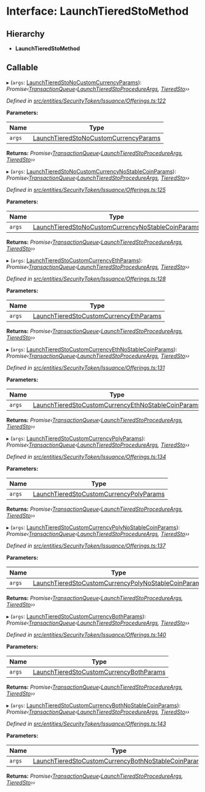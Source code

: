 # Interface: LaunchTieredStoMethod

## Hierarchy

* **LaunchTieredStoMethod**

## Callable

▸ (`args`: [LaunchTieredStoNoCustomCurrencyParams](_entities_securitytoken_issuance_offerings_.launchtieredstonocustomcurrencyparams.md)): *Promise‹[TransactionQueue](../classes/_entities_transactionqueue_.transactionqueue.md)‹[LaunchTieredStoProcedureArgs](_types_index_.launchtieredstoprocedureargs.md), [TieredSto](../classes/_entities_tieredsto_.tieredsto.md)››*

*Defined in [src/entities/SecurityToken/Issuance/Offerings.ts:122](https://github.com/PolymathNetwork/polymath-sdk/blob/45453ad/src/entities/SecurityToken/Issuance/Offerings.ts#L122)*

**Parameters:**

Name | Type |
------ | ------ |
`args` | [LaunchTieredStoNoCustomCurrencyParams](_entities_securitytoken_issuance_offerings_.launchtieredstonocustomcurrencyparams.md) |

**Returns:** *Promise‹[TransactionQueue](../classes/_entities_transactionqueue_.transactionqueue.md)‹[LaunchTieredStoProcedureArgs](_types_index_.launchtieredstoprocedureargs.md), [TieredSto](../classes/_entities_tieredsto_.tieredsto.md)››*

▸ (`args`: [LaunchTieredStoNoCustomCurrencyNoStableCoinParams](_entities_securitytoken_issuance_offerings_.launchtieredstonocustomcurrencynostablecoinparams.md)): *Promise‹[TransactionQueue](../classes/_entities_transactionqueue_.transactionqueue.md)‹[LaunchTieredStoProcedureArgs](_types_index_.launchtieredstoprocedureargs.md), [TieredSto](../classes/_entities_tieredsto_.tieredsto.md)››*

*Defined in [src/entities/SecurityToken/Issuance/Offerings.ts:125](https://github.com/PolymathNetwork/polymath-sdk/blob/45453ad/src/entities/SecurityToken/Issuance/Offerings.ts#L125)*

**Parameters:**

Name | Type |
------ | ------ |
`args` | [LaunchTieredStoNoCustomCurrencyNoStableCoinParams](_entities_securitytoken_issuance_offerings_.launchtieredstonocustomcurrencynostablecoinparams.md) |

**Returns:** *Promise‹[TransactionQueue](../classes/_entities_transactionqueue_.transactionqueue.md)‹[LaunchTieredStoProcedureArgs](_types_index_.launchtieredstoprocedureargs.md), [TieredSto](../classes/_entities_tieredsto_.tieredsto.md)››*

▸ (`args`: [LaunchTieredStoCustomCurrencyEthParams](_entities_securitytoken_issuance_offerings_.launchtieredstocustomcurrencyethparams.md)): *Promise‹[TransactionQueue](../classes/_entities_transactionqueue_.transactionqueue.md)‹[LaunchTieredStoProcedureArgs](_types_index_.launchtieredstoprocedureargs.md), [TieredSto](../classes/_entities_tieredsto_.tieredsto.md)››*

*Defined in [src/entities/SecurityToken/Issuance/Offerings.ts:128](https://github.com/PolymathNetwork/polymath-sdk/blob/45453ad/src/entities/SecurityToken/Issuance/Offerings.ts#L128)*

**Parameters:**

Name | Type |
------ | ------ |
`args` | [LaunchTieredStoCustomCurrencyEthParams](_entities_securitytoken_issuance_offerings_.launchtieredstocustomcurrencyethparams.md) |

**Returns:** *Promise‹[TransactionQueue](../classes/_entities_transactionqueue_.transactionqueue.md)‹[LaunchTieredStoProcedureArgs](_types_index_.launchtieredstoprocedureargs.md), [TieredSto](../classes/_entities_tieredsto_.tieredsto.md)››*

▸ (`args`: [LaunchTieredStoCustomCurrencyEthNoStableCoinParams](_entities_securitytoken_issuance_offerings_.launchtieredstocustomcurrencyethnostablecoinparams.md)): *Promise‹[TransactionQueue](../classes/_entities_transactionqueue_.transactionqueue.md)‹[LaunchTieredStoProcedureArgs](_types_index_.launchtieredstoprocedureargs.md), [TieredSto](../classes/_entities_tieredsto_.tieredsto.md)››*

*Defined in [src/entities/SecurityToken/Issuance/Offerings.ts:131](https://github.com/PolymathNetwork/polymath-sdk/blob/45453ad/src/entities/SecurityToken/Issuance/Offerings.ts#L131)*

**Parameters:**

Name | Type |
------ | ------ |
`args` | [LaunchTieredStoCustomCurrencyEthNoStableCoinParams](_entities_securitytoken_issuance_offerings_.launchtieredstocustomcurrencyethnostablecoinparams.md) |

**Returns:** *Promise‹[TransactionQueue](../classes/_entities_transactionqueue_.transactionqueue.md)‹[LaunchTieredStoProcedureArgs](_types_index_.launchtieredstoprocedureargs.md), [TieredSto](../classes/_entities_tieredsto_.tieredsto.md)››*

▸ (`args`: [LaunchTieredStoCustomCurrencyPolyParams](_entities_securitytoken_issuance_offerings_.launchtieredstocustomcurrencypolyparams.md)): *Promise‹[TransactionQueue](../classes/_entities_transactionqueue_.transactionqueue.md)‹[LaunchTieredStoProcedureArgs](_types_index_.launchtieredstoprocedureargs.md), [TieredSto](../classes/_entities_tieredsto_.tieredsto.md)››*

*Defined in [src/entities/SecurityToken/Issuance/Offerings.ts:134](https://github.com/PolymathNetwork/polymath-sdk/blob/45453ad/src/entities/SecurityToken/Issuance/Offerings.ts#L134)*

**Parameters:**

Name | Type |
------ | ------ |
`args` | [LaunchTieredStoCustomCurrencyPolyParams](_entities_securitytoken_issuance_offerings_.launchtieredstocustomcurrencypolyparams.md) |

**Returns:** *Promise‹[TransactionQueue](../classes/_entities_transactionqueue_.transactionqueue.md)‹[LaunchTieredStoProcedureArgs](_types_index_.launchtieredstoprocedureargs.md), [TieredSto](../classes/_entities_tieredsto_.tieredsto.md)››*

▸ (`args`: [LaunchTieredStoCustomCurrencyPolyNoStableCoinParams](_entities_securitytoken_issuance_offerings_.launchtieredstocustomcurrencypolynostablecoinparams.md)): *Promise‹[TransactionQueue](../classes/_entities_transactionqueue_.transactionqueue.md)‹[LaunchTieredStoProcedureArgs](_types_index_.launchtieredstoprocedureargs.md), [TieredSto](../classes/_entities_tieredsto_.tieredsto.md)››*

*Defined in [src/entities/SecurityToken/Issuance/Offerings.ts:137](https://github.com/PolymathNetwork/polymath-sdk/blob/45453ad/src/entities/SecurityToken/Issuance/Offerings.ts#L137)*

**Parameters:**

Name | Type |
------ | ------ |
`args` | [LaunchTieredStoCustomCurrencyPolyNoStableCoinParams](_entities_securitytoken_issuance_offerings_.launchtieredstocustomcurrencypolynostablecoinparams.md) |

**Returns:** *Promise‹[TransactionQueue](../classes/_entities_transactionqueue_.transactionqueue.md)‹[LaunchTieredStoProcedureArgs](_types_index_.launchtieredstoprocedureargs.md), [TieredSto](../classes/_entities_tieredsto_.tieredsto.md)››*

▸ (`args`: [LaunchTieredStoCustomCurrencyBothParams](_entities_securitytoken_issuance_offerings_.launchtieredstocustomcurrencybothparams.md)): *Promise‹[TransactionQueue](../classes/_entities_transactionqueue_.transactionqueue.md)‹[LaunchTieredStoProcedureArgs](_types_index_.launchtieredstoprocedureargs.md), [TieredSto](../classes/_entities_tieredsto_.tieredsto.md)››*

*Defined in [src/entities/SecurityToken/Issuance/Offerings.ts:140](https://github.com/PolymathNetwork/polymath-sdk/blob/45453ad/src/entities/SecurityToken/Issuance/Offerings.ts#L140)*

**Parameters:**

Name | Type |
------ | ------ |
`args` | [LaunchTieredStoCustomCurrencyBothParams](_entities_securitytoken_issuance_offerings_.launchtieredstocustomcurrencybothparams.md) |

**Returns:** *Promise‹[TransactionQueue](../classes/_entities_transactionqueue_.transactionqueue.md)‹[LaunchTieredStoProcedureArgs](_types_index_.launchtieredstoprocedureargs.md), [TieredSto](../classes/_entities_tieredsto_.tieredsto.md)››*

▸ (`args`: [LaunchTieredStoCustomCurrencyBothNoStableCoinParams](_entities_securitytoken_issuance_offerings_.launchtieredstocustomcurrencybothnostablecoinparams.md)): *Promise‹[TransactionQueue](../classes/_entities_transactionqueue_.transactionqueue.md)‹[LaunchTieredStoProcedureArgs](_types_index_.launchtieredstoprocedureargs.md), [TieredSto](../classes/_entities_tieredsto_.tieredsto.md)››*

*Defined in [src/entities/SecurityToken/Issuance/Offerings.ts:143](https://github.com/PolymathNetwork/polymath-sdk/blob/45453ad/src/entities/SecurityToken/Issuance/Offerings.ts#L143)*

**Parameters:**

Name | Type |
------ | ------ |
`args` | [LaunchTieredStoCustomCurrencyBothNoStableCoinParams](_entities_securitytoken_issuance_offerings_.launchtieredstocustomcurrencybothnostablecoinparams.md) |

**Returns:** *Promise‹[TransactionQueue](../classes/_entities_transactionqueue_.transactionqueue.md)‹[LaunchTieredStoProcedureArgs](_types_index_.launchtieredstoprocedureargs.md), [TieredSto](../classes/_entities_tieredsto_.tieredsto.md)››*
